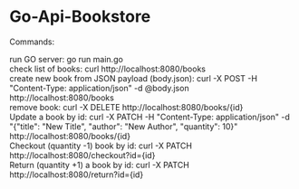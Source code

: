 # Go-Api-Bookstore
 
Commands:

run GO server: go run main.go<br>
check list of books: curl http://localhost:8080/books<br>
create new book from JSON payload (body.json): curl -X POST -H "Content-Type: application/json" -d @body.json http://localhost:8080/books<br>
remove book: curl -X DELETE http://localhost:8080/books/{id}<br>
Update a book by id: curl -X PATCH -H "Content-Type: application/json" -d "{\"title\": \"New Title\", \"author\": \"New Author\", \"quantity\": 10}" http://localhost:8080/books/{id}<br>
Checkout (quantity -1) book by id: curl -X PATCH http://localhost:8080/checkout?id={id}<br>
Return (quantity +1) a book by id: curl -X PATCH http://localhost:8080/return?id={id}<br>
